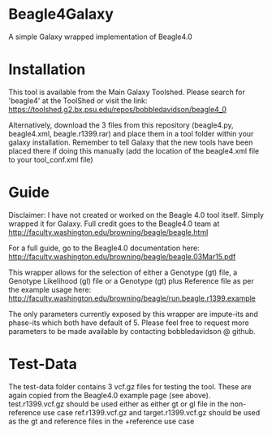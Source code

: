 # Beagle4Galaxy
A simple Galaxy wrapped implementation of Beagle4.0 

Installation
============

This tool is available from the Main Galaxy Toolshed. Please search for 'beagle4' at the ToolShed or visit the link: https://toolshed.g2.bx.psu.edu/repos/bobbledavidson/beagle4_0

Alternatively, download the 3 files from this repository (beagle4.py, beagle4.xml, beagle.r1399.rar) and place them in a tool folder within your galaxy installation. Remember to tell Galaxy that the new tools have been placed there if doing this manually (add the location of the beagle4.xml file to your tool_conf.xml file)


Guide
=====

Disclaimer: I have not created or worked on the Beagle 4.0 tool itself. Simply wrapped it for Galaxy. Full credit goes to the Beagle4.0 team at http://faculty.washington.edu/browning/beagle/beagle.html

For a full guide, go to the Beagle4.0 documentation here: http://faculty.washington.edu/browning/beagle/beagle.03Mar15.pdf

This wrapper allows for the selection of either a Genotype (gt) file, a Genotype Likelihood (gl) file or a Genotype (gt) plus Reference file as per the example usage here: http://faculty.washington.edu/browning/beagle/run.beagle.r1399.example

The only parameters currently exposed by this wrapper are impute-its and phase-its which both have default of 5. Please feel free to request more parameters to be made available by contacting bobbledavidson @ github. 

Test-Data
=========
The test-data folder contains 3 vcf.gz files for testing the tool. These are again copied from the Beagle4.0 example page (see above). 
test.r1399.vcf.gz should be used either as either gt or gl file in the non-reference use case
ref.r1399.vcf.gz and target.r1399.vcf.gz should be used as the gt and reference files in the +reference use case



